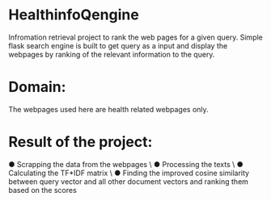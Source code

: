 # HealthinfoQengine
Infromation retrieval project to rank the web pages for a given query. Simple flask search engine is built to get query as a input and display the webpages by ranking of the relevant information to the query. 
# Domain:
The webpages used here are health related webpages only. 

# Result of the project:
● Scrapping the data from the webpages \\
● Processing the texts \\
● Calculating the TF*IDF matrix \\
● Finding the improved cosine similarity between query vector and all other document vectors and ranking them based on the scores
